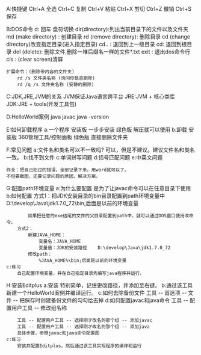 A:快捷键
	Ctrl+A	全选
	Ctrl+C	复制
	Ctrl+V	粘贴
	Ctrl+X	剪切
	Ctrl+Z	撤销
	Ctrl+S	保存
	
B:DOS命令
	d: 回车	盘符切换
	dir(directory):列出当前目录下的文件以及文件夹
	md (make directory) : 创建目录
	rd (remove directory): 删除目录
	cd (change directory)改变指定目录(进入指定目录)
	cd.. : 退回到上一级目录
	cd\: 退回到根目录
	del (delete): 删除文件,删除一堆后缀名一样的文件*.txt
	exit : 退出dos命令行
	cls : (clear screen)清屏
	
	扩展命令：(删除带内容的文件夹)
		rd /s 文件夹名称 (询问你是否删除)
		rd /q /s 文件夹名称 (安静的删除)
		
C:JDK,JRE,JVM的关系
	JVM保证Java语言跨平台
	JRE:JVM + 核心类库
	JDK:JRE + tools(开发工具包)

D:HelloWorld案例
	java
	javac
	java -version
	
E:如何卸载程序
	a:一个程序
		安装版  一步步安装
		绿色版	解压就可以使用
	b:卸载
		安装版	360管理工具/控制面板
		绿色版	直接删除文件夹
		
F:常见问题
	a:文件名和类名可以不一致吗?
		可以，但是不建议。建议文件名和类名一致。
	b:找不到文件
	c:单词拼写问题
	d:括号匹配问题
	e:中英文问题
	
	作业：把自己犯过的错误，全部记录下来。用word就可以了。
	不但要截图，还要记录问题的原因，解决方案。
	
G:配置path环境变量
	a:为什么要配置
		是为了让javac命令可以在任意目录下使用
	b:如何配置
		方式1：把JDK安装目录的bin目录配置到path环境变量中
			D:\develop\Java\jdk1.7.0_72\bin;后面是以前的环境变量
			
			如果把任意的exe结尾的文件的父目录配置到path中，就可以通过DOS窗口使用改命令。
		方式2：
			新建JAVA_HOME：
				变量名：JAVA_HOME
				变量值：JDK的安装路径 	D:\develop\Java\jdk1.7.0_72
			修改path：
				%JAVA_HOME%\bin;后面是以前的环境变量
	c:练习
		自己配置环境变量，并在自己指定目录先编写java程序并运行。

H:安装Editplus
	a:安装
		特别简单，记住更改路径，并添加至右键。
	b:通过该工具新建一个HelloWorld案例并编译运行。
	c:如何去除备份文件
		工具 -- 首选项 -- 文件 -- 把保存时创建备份文件的勾勾给去掉
	d:如何配置javac和java命令
		工具 -- 配置用户工具 -- 修改组名称
			
		工具 -- 配置用户工具 -- 选择刚才改名的那个组 -- 添加javac
		工具 -- 配置用户工具 -- 选择刚才改名的那个组 -- 添加java
		具体步骤，参照javac和java命令配置图
	c:练习
		安装并配置Editplus，然后通过该工具实现程序的编译和运行
